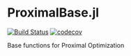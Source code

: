 # ProximalBase.jl

[![Build Status](https://travis-ci.org/mlakolar/ProximalBase.jl.svg?branch=master)](https://travis-ci.org/mlakolar/ProximalBase.jl) [![codecov](https://codecov.io/gh/mlakolar/ProximalBase.jl/branch/master/graph/badge.svg)](https://codecov.io/gh/mlakolar/ProximalBase.jl)

Base functions for Proximal Optimization
